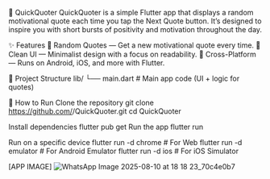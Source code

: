 📜 QuickQuoter
QuickQuoter is a simple Flutter app that displays a random motivational quote each time you tap the Next Quote button.
It’s designed to inspire you with short bursts of positivity and motivation throughout the day.

✨ Features
🎯 Random Quotes — Get a new motivational quote every time.
🎨 Clean UI — Minimalist design with a focus on readability.
📱 Cross-Platform — Runs on Android, iOS, and more with Flutter.

📂 Project Structure
lib/
 └── main.dart      # Main app code (UI + logic for quotes)

🚀 How to Run
Clone the repository
git clone https://github.com/<your-username>/QuickQuoter.git
cd QuickQuoter

Install dependencies
flutter pub get
Run the app
flutter run

Run on a specific device
flutter run -d chrome    # For Web
flutter run -d emulator  # For Android Emulator
flutter run -d ios       # For iOS Simulator



[APP IMAGE]
![WhatsApp Image 2025-08-10 at 18 18 23_70c4e0b7](https://github.com/user-attachments/assets/910df976-00ed-492b-b0c9-954ff730b477)


